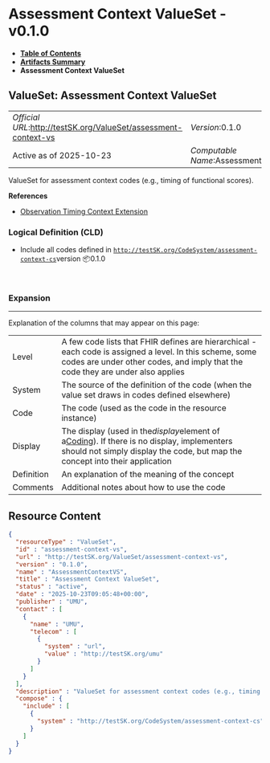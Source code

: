 # Assessment Context ValueSet - v0.1.0

* [**Table of Contents**](toc.md)
* [**Artifacts Summary**](artifacts.md)
* **Assessment Context ValueSet**

## ValueSet: Assessment Context ValueSet 

| | |
| :--- | :--- |
| *Official URL*:http://testSK.org/ValueSet/assessment-context-vs | *Version*:0.1.0 |
| Active as of 2025-10-23 | *Computable Name*:AssessmentContextVS |

 
ValueSet for assessment context codes (e.g., timing of functional scores). 

 **References** 

* [Observation Timing Context Extension](StructureDefinition-observation-timing-context-ext.md)

### Logical Definition (CLD)

* Include all codes defined in [`http://testSK.org/CodeSystem/assessment-context-cs`](CodeSystem-assessment-context-cs.md)version 📦0.1.0

 

### Expansion

-------

 Explanation of the columns that may appear on this page: 

| | |
| :--- | :--- |
| Level | A few code lists that FHIR defines are hierarchical - each code is assigned a level. In this scheme, some codes are under other codes, and imply that the code they are under also applies |
| System | The source of the definition of the code (when the value set draws in codes defined elsewhere) |
| Code | The code (used as the code in the resource instance) |
| Display | The display (used in the*display*element of a[Coding](http://hl7.org/fhir/R5/datatypes.html#Coding)). If there is no display, implementers should not simply display the code, but map the concept into their application |
| Definition | An explanation of the meaning of the concept |
| Comments | Additional notes about how to use the code |



## Resource Content

```json
{
  "resourceType" : "ValueSet",
  "id" : "assessment-context-vs",
  "url" : "http://testSK.org/ValueSet/assessment-context-vs",
  "version" : "0.1.0",
  "name" : "AssessmentContextVS",
  "title" : "Assessment Context ValueSet",
  "status" : "active",
  "date" : "2025-10-23T09:05:48+00:00",
  "publisher" : "UMU",
  "contact" : [
    {
      "name" : "UMU",
      "telecom" : [
        {
          "system" : "url",
          "value" : "http://testSK.org/umu"
        }
      ]
    }
  ],
  "description" : "ValueSet for assessment context codes (e.g., timing of functional scores).",
  "compose" : {
    "include" : [
      {
        "system" : "http://testSK.org/CodeSystem/assessment-context-cs"
      }
    ]
  }
}

```
